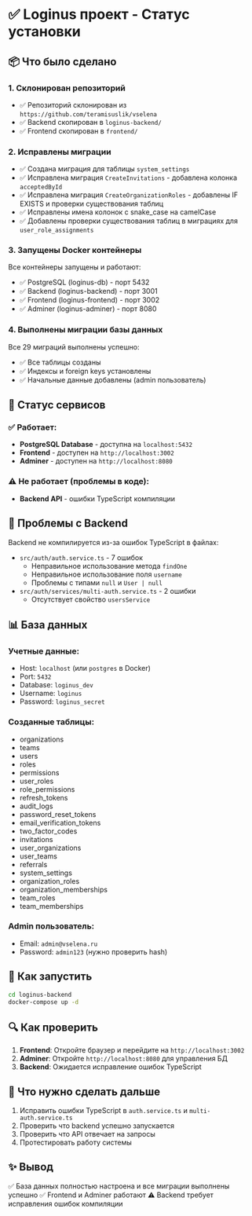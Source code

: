 # ✅ Loginus проект - Статус установки

## 📦 Что было сделано

### 1. Склонирован репозиторий
- ✅ Репозиторий склонирован из `https://github.com/teramisuslik/vselena`
- ✅ Backend скопирован в `loginus-backend/`
- ✅ Frontend скопирован в `frontend/`

### 2. Исправлены миграции
- ✅ Создана миграция для таблицы `system_settings`
- ✅ Исправлена миграция `CreateInvitations` - добавлена колонка `acceptedById`
- ✅ Исправлена миграция `CreateOrganizationRoles` - добавлены IF EXISTS и проверки существования таблиц
- ✅ Исправлены имена колонок с snake_case на camelCase
- ✅ Добавлены проверки существования таблиц в миграциях для `user_role_assignments`

### 3. Запущены Docker контейнеры
Все контейнеры запущены и работают:
- ✅ PostgreSQL (loginus-db) - порт 5432
- ✅ Backend (loginus-backend) - порт 3001
- ✅ Frontend (loginus-frontend) - порт 3002
- ✅ Adminer (loginus-adminer) - порт 8080

### 4. Выполнены миграции базы данных
Все 29 миграций выполнены успешно:
- ✅ Все таблицы созданы
- ✅ Индексы и foreign keys установлены
- ✅ Начальные данные добавлены (admin пользователь)

## 🔧 Статус сервисов

### ✅ Работает:
- **PostgreSQL Database** - доступна на `localhost:5432`
- **Frontend** - доступен на `http://localhost:3002`
- **Adminer** - доступен на `http://localhost:8080`

### ⚠️ Не работает (проблемы в коде):
- **Backend API** - ошибки TypeScript компиляции

## 🐛 Проблемы с Backend

Backend не компилируется из-за ошибок TypeScript в файлах:
- `src/auth/auth.service.ts` - 7 ошибок
  - Неправильное использование метода `findOne`
  - Неправильное использование поля `username`
  - Проблемы с типами `null` и `User | null`
- `src/auth/services/multi-auth.service.ts` - 2 ошибки
  - Отсутствует свойство `usersService`

## 📊 База данных

### Учетные данные:
- Host: `localhost` (или `postgres` в Docker)
- Port: `5432`
- Database: `loginus_dev`
- Username: `loginus`
- Password: `loginus_secret`

### Созданные таблицы:
- organizations
- teams
- users
- roles
- permissions
- user_roles
- role_permissions
- refresh_tokens
- audit_logs
- password_reset_tokens
- email_verification_tokens
- two_factor_codes
- invitations
- user_organizations
- user_teams
- referrals
- system_settings
- organization_roles
- organization_memberships
- team_roles
- team_memberships

### Admin пользователь:
- Email: `admin@vselena.ru`
- Password: `admin123` (нужно проверить hash)

## 🚀 Как запустить

```bash
cd loginus-backend
docker-compose up -d
```

## 🔍 Как проверить

1. **Frontend**: Откройте браузер и перейдите на `http://localhost:3002`
2. **Adminer**: Откройте `http://localhost:8080` для управления БД
3. **Backend**: Ожидается исправление ошибок TypeScript

## 📝 Что нужно сделать дальше

1. Исправить ошибки TypeScript в `auth.service.ts` и `multi-auth.service.ts`
2. Проверить что backend успешно запускается
3. Проверить что API отвечает на запросы
4. Протестировать работу системы

## ✨ Вывод

✅ База данных полностью настроена и все миграции выполнены успешно
✅ Frontend и Adminer работают
⚠️ Backend требует исправления ошибок компиляции

